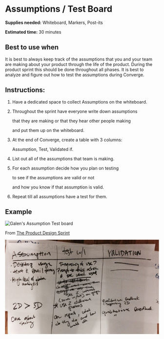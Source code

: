 # Assumptions / Test Board

**Supplies needed:** Whiteboard, Markers, Post-its

**Estimated time:** 30 minutes

## Best to use when

It is best to always keep track of the assumptions that you and your team are making about your product through the life of the product. During the product sprint this should be done throughout all phases. It is best to analyze and figure out how to test the assumptions during Converge.

## Instructions:

1. Have a dedicated space to collect Assumptions on the whiteboard.
2. Throughout the sprint have everyone write down assumptions

   that they are making or that they hear other people making

   and put them up on the whiteboard.

3. At the end of Converge, create a table with 3 columns:

   Assumption, Test, Validated if.

4. List out all of the assumptions that team is making.
5. For each assumption decide how you plan on testing

   to see if the assumptions are valid or not

   and how you know if that assumption is valid.

6. Repeat till all assumptions have a test for them.

## Example

![Galen&apos;s Assumption Test board](http://images.thoughtbot.com/the-product-design-sprint/assumptions.jpg)

From [The Product Design Sprint](http://robots.thoughtbot.com/the-product-design-sprint)

![Assumption Test Example](../.gitbook/assets/assumption-test.jpg)

